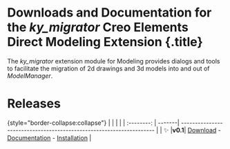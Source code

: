 # Downloads and Documentation for the _ky_migrator_ Creo Elements Direct Modeling Extension {.title}

The _ky_migrator_ extension module for Modeling provides dialogs and tools to
facilitate the migration of 2d drawings and 3d models into and out of _ModelManager_.

# Releases

{style="border-collapse:collapse"}
|            |        |                                                                      |
| :--------: | -------| -------------------------------------------------------------------- |
| :sparkles: |**v0.1**| [Download](https://github.com/cadm-inc/osdm-extensions/raw/master/downloads/ky_migrator/ky_migrator_x64_0.1.0.zip) - [Documentation](0.1/Home.md) - [Installation](0.1/Installation.md) | 